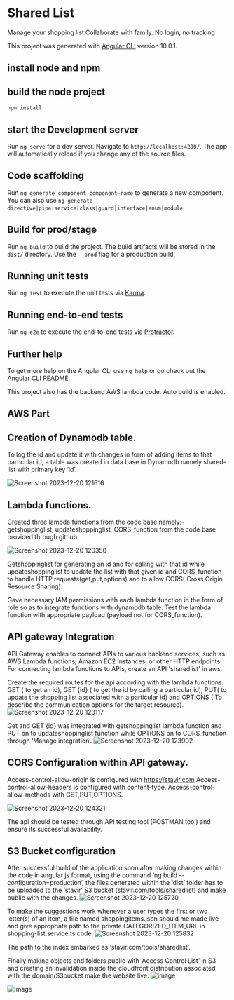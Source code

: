 # Shared List
Manage your shopping list.Collaborate with family. No login, no tracking

This project was generated with [Angular CLI](https://github.com/angular/angular-cli) version 10.0.1.

## install node and npm

## build the node project
`npm install`


## start the Development server

Run `ng serve` for a dev server. Navigate to `http://localhost:4200/`. The app will automatically reload if you change any of the source files.

## Code scaffolding

Run `ng generate component component-name` to generate a new component. You can also use `ng generate directive|pipe|service|class|guard|interface|enum|module`.

## Build for prod/stage

Run `ng build` to build the project. The build artifacts will be stored in the `dist/` directory. Use the `--prod` flag for a production build.

## Running unit tests

Run `ng test` to execute the unit tests via [Karma](https://karma-runner.github.io).

## Running end-to-end tests

Run `ng e2e` to execute the end-to-end tests via [Protractor](http://www.protractortest.org/).

## Further help

To get more help on the Angular CLI use `ng help` or go check out the [Angular CLI README](https://github.com/angular/angular-cli/blob/master/README.md).

This project also has the backend AWS lambda code. Auto build is enabled. 

## AWS Part

## Creation of Dynamodb table.

To log the id and update it with changes in form of adding items to that particular id, a table was created in data base in Dynamodb namely shared-list with primary key ‘id’.

![Screenshot 2023-12-20 121616](https://github.com/AjeshStavir/shared-list/assets/146941497/6f5df4d5-a1aa-4bf5-81f0-287c9fbdbcc3)

## Lambda functions.

 Created three lambda functions from the code base namely:-
 getshoppinglist, updateshoppinglist, CORS_function from the code base provided through github.

 ![Screenshot 2023-12-20 120350](https://github.com/AjeshStavir/shared-list/assets/146941497/bd8dfb6a-1118-4bca-8c9d-196fb7a6d23e)

 Getshoppinglist for generating an id and for calling with that id while updateshoppinglist to update the list with that given id and CORS_function to handle HTTP requests(get,put,options) and to allow CORS( 
 Cross Origin Resource Sharing).
  
 Gave necessary IAM permissions with each lambda function in the form of role so as to integrate functions with dynamodb table.
 Test the lambda function with appropriate payload (payload not for CORS_function).    

## API gateway Integration

 API Gateway enables to connect APIs to various backend services, such as AWS Lambda functions, Amazon EC2 instances, or other HTTP endpoints. For connecting lambda functions to APIs, create an API 'sharedlist' in aws.

Create the required routes for the api according with the lambda functions. 
 GET ( to get an id), GET {id} ( to get the id by calling a particular id), PUT( to update the shopping list associated with a particular id) and OPTIONS ( To describe the communication options for the target resource). 
![Screenshot 2023-12-20 123117](https://github.com/AjeshStavir/shared-list/assets/146941497/325304a3-aab0-4737-ab74-41af8a1a95fa)

 Get and GET {id} was integrated with getshoppinglist lambda function and PUT on to updateshoppinglist function while OPTIONS on to CORS_function through ‘Manage integration’.
 ![Screenshot 2023-12-20 123902](https://github.com/AjeshStavir/shared-list/assets/146941497/a01334ee-c9d0-4927-9917-36a45be3ce6f)

##  CORS Configuration within API gateway.

Access-control-allow-origin is configured with https://stavir.com
Access-control-allow-headers is configured with content-type.
Access-control-allow-methods with GET,PUT,OPTIONS.

![Screenshot 2023-12-20 124321](https://github.com/AjeshStavir/shared-list/assets/146941497/f944f35d-f497-46c0-9f56-96008158582d)

The api should be tested through API testing tool (POSTMAN tool) and ensure its successful availability.

## S3 Bucket configuration

After successful build of the application soon after making changes within the code in angular js format, using the command
 ‘ng build --configuration=production’, the files generated within the ‘dist’ folder has to be uploaded to the ‘stavir’ S3 bucket (stavir.com/tools/sharedlist) and make public with the changes.
 ![Screenshot 2023-12-20 125720](https://github.com/AjeshStavir/shared-list/assets/146941497/26067e82-1e27-46d3-8d7b-3b335a3d78f0)

To make the suggestions work whenever a user types the first or two letter(s) of an item, a file named shoppingitems.json should me made live and give appropriate path to the private CATEGORIZED_ITEM_URL in shopping-list.service.ts code.
![Screenshot 2023-12-20 125832](https://github.com/AjeshStavir/shared-list/assets/146941497/aa76a473-68fc-40a2-b687-5a003d6e400a)

The path to the index embarked as ‘stavir.com/tools/sharedlist’.

Finally making objects and folders public with ‘Access Control List’ in S3 and creating an invalidation inside the cloudfront distribution associated with the domain/S3bucket make the website live.
![image](https://github.com/AjeshStavir/shared-list/assets/146941497/e631ec3e-c203-45bb-acf5-0589afb9065f)

![image](https://github.com/AjeshStavir/shared-list/assets/146941497/6c18c017-0321-43e7-981e-66d0001ad386)





